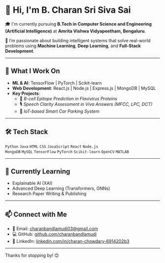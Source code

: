 # 👋 Hi, I'm B. Charan Sri Siva Sai

🎓 I'm currently pursuing **B.Tech in Computer Science and Engineering (Artificial Intelligence)** at **Amrita Vishwa Vidyapeetham, Bengaluru**.

🚀 I’m passionate about building intelligent systems that solve real-world problems using **Machine Learning**, **Deep Learning**, and **Full-Stack Development**.

---

## 🧠 What I Work On

- **ML & AI**: TensorFlow | PyTorch | Scikit-learn  
- **Web Development**: React.js | Node.js | Express.js | MongoDB | MySQL  
- **Key Projects**:
  - 🧬 *B-cell Epitope Prediction in Flavivirus Proteins*
  - 🎙️ *Speech Clarity Assessment in Viva Answers (MFCC, LPC, DCT)*
  - 🚗 *IoT-based Smart Car Parking System*

---

## 🛠️ Tech Stack

`Python` `Java` `HTML` `CSS` `JavaScript` `React` `Node.js`  
`MongoDB` `MySQL` `TensorFlow` `PyTorch` `Scikit-learn` `OpenCV` `MATLAB`

---

## 🌱 Currently Learning

- Explainable AI (XAI)
- Advanced Deep Learning (Transformers, GNNs)
- Research Paper Writing & Publishing

---

## 📫 Connect with Me

- 📧 Email: [charanbandlamudi03@gmail.com](mailto:charanbandlamudi03@gmail.com)  
- 💻 GitHub: [github.com/charanbandlamudi](https://github.com/charanbandlamudi)  
- 💼 LinkedIn: [linkedin.com/in/charan-chowdary-6914202b3](https://www.linkedin.com/in/charan-chowdary-6914202b3/)

---

Thanks for stopping by! 😊

